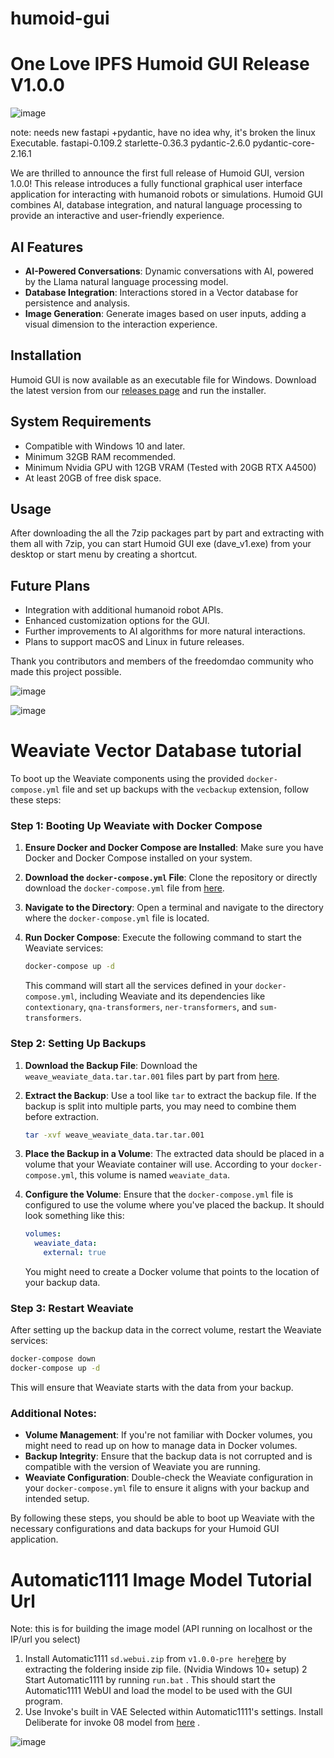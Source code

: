 # humoid-gui


# One Love IPFS Humoid GUI Release V1.0.0

![image](https://github.com/graylan0/humoid-gui/assets/34530588/7fd5a62d-02a5-4d0e-b33f-edb04d923f55)


note: needs new fastapi +pydantic, have no idea why, it's broken the linux Executable.    fastapi-0.109.2 starlette-0.36.3 pydantic-2.6.0 pydantic-core-2.16.1



We are thrilled to announce the first full release of Humoid GUI, version 1.0.0! This release introduces a fully functional graphical user interface application for interacting with humanoid robots or simulations. Humoid GUI combines AI, database integration, and natural language processing to provide an interactive and user-friendly experience.

## AI Features

- **AI-Powered Conversations**: Dynamic conversations with AI, powered by the Llama natural language processing model.
- **Database Integration**: Interactions stored in a Vector database for persistence and analysis.
- **Image Generation**: Generate images based on user inputs, adding a visual dimension to the interaction experience.


## Installation

Humoid GUI is now available as an executable file for Windows. Download the latest version from our [releases page](https://github.com/graylan0/humoid-gui/releases) and run the installer.

## System Requirements

- Compatible with Windows 10 and later.
- Minimum 32GB RAM recommended.
- Minimum Nvidia GPU with 12GB VRAM (Tested with 20GB RTX A4500)
- At least 20GB of free disk space.

## Usage

After downloading the all the 7zip packages part by part and extracting with them all with 7zip, you can start Humoid GUI exe (dave_v1.exe) from your desktop or start menu by creating a shortcut.


## Future Plans

- Integration with additional humanoid robot APIs.
- Enhanced customization options for the GUI.
- Further improvements to AI algorithms for more natural interactions.
- Plans to support macOS and Linux in future releases.



Thank you contributors and members of the freedomdao community who made this project possible.


![image](https://github.com/graylan0/humoid-gui/assets/34530588/7118014e-0698-4c11-9407-1c08fe3fd31a)



![image](https://github.com/graylan0/humoid-gui/assets/34530588/b9644ccf-13f0-4600-bfad-b9a45ba5017c)




# Weaviate Vector Database tutorial



To boot up the Weaviate components using the provided `docker-compose.yml` file and set up backups with the `vecbackup` extension, follow these steps:

### Step 1: Booting Up Weaviate with Docker Compose

1. **Ensure Docker and Docker Compose are Installed**: Make sure you have Docker and Docker Compose installed on your system.

2. **Download the `docker-compose.yml` File**: Clone the repository or directly download the `docker-compose.yml` file from [here](https://github.com/graylan0/humoid-gui/blob/main/docker-compose.yml).

3. **Navigate to the Directory**: Open a terminal and navigate to the directory where the `docker-compose.yml` file is located.

4. **Run Docker Compose**: Execute the following command to start the Weaviate services:

   ```bash
   docker-compose up -d
   ```

   This command will start all the services defined in your `docker-compose.yml`, including Weaviate and its dependencies like `contextionary`, `qna-transformers`, `ner-transformers`, and `sum-transformers`.

### Step 2: Setting Up Backups

1. **Download the Backup File**: Download the `weave_weaviate_data.tar.tar.001` files part by part from [here](https://github.com/graylan0/ModeZion/blob/main/vecbackup/weave_weaviate_data.tar.tar.001).

2. **Extract the Backup**: Use a tool like `tar` to extract the backup file. If the backup is split into multiple parts, you may need to combine them before extraction.

   ```bash
   tar -xvf weave_weaviate_data.tar.tar.001
   ```

3. **Place the Backup in a Volume**: The extracted data should be placed in a volume that your Weaviate container will use. According to your `docker-compose.yml`, this volume is named `weaviate_data`.

4. **Configure the Volume**: Ensure that the `docker-compose.yml` file is configured to use the volume where you've placed the backup. It should look something like this:

   ```yaml
   volumes:
     weaviate_data:
       external: true
   ```

   You might need to create a Docker volume that points to the location of your backup data.

### Step 3: Restart Weaviate

After setting up the backup data in the correct volume, restart the Weaviate services:

```bash
docker-compose down
docker-compose up -d
```

This will ensure that Weaviate starts with the data from your backup.

### Additional Notes:

- **Volume Management**: If you're not familiar with Docker volumes, you might need to read up on how to manage data in Docker volumes.
- **Backup Integrity**: Ensure that the backup data is not corrupted and is compatible with the version of Weaviate you are running.
- **Weaviate Configuration**: Double-check the Weaviate configuration in your `docker-compose.yml` file to ensure it aligns with your backup and intended setup.

By following these steps, you should be able to boot up Weaviate with the necessary configurations and data backups for your Humoid GUI application.


# Automatic1111 Image Model Tutorial Url 


Note: this is for building the image model (API running on localhost or the IP/url you select)
1. Install Automatic1111  `sd.webui.zip` from `v1.0.0-pre here`[here](https://github.com/AUTOMATIC1111/stable-diffusion-webui/releases/tag/v1.0.0-pre) by extracting the foldering inside zip file. (Nvidia Windows 10+ setup)
2 Start Automatic1111 by running `run.bat` . This should start the Automatic1111 WebUI and load the model to be used with the GUI program.
3. Use Invoke's built in VAE Selected within Automatic1111's settings. Install Deliberate for invoke 08 model from [here](https://civitai.com/models/5585/deliberate-for-invoke) .


![image](https://github.com/graylan0/ModeZion/assets/34530588/3d0c4be9-61ca-4936-9216-11b6916ee98a)


